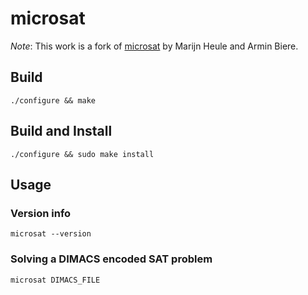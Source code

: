 # microsat

*Note*: This work is a fork of [microsat](https://github.com/marijnheule/microsat) by Marijn Heule and Armin Biere.

## Build

	./configure && make

## Build and Install

	./configure && sudo make install

## Usage
### Version info

	microsat --version

### Solving a DIMACS encoded SAT problem
	microsat DIMACS_FILE

